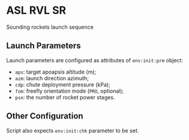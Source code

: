 # ASL RVL SR
Sounding rockets launch sequence

## Launch Parameters
Launch parameters are configured as attributes of ```env:init:prm``` object:
- ```aps```: target apoapsis altitude (m);
- ```azm```: launch direction azimuth;
- ```cdp```: chute deployment pressure (kPa);
- ```fom```: freefly orientation mode (```PRO```, optional);
- ```psn```: the number of rocket power stages.

## Other Configuration
Script also expects ```env:init:chk``` parameter to be set.